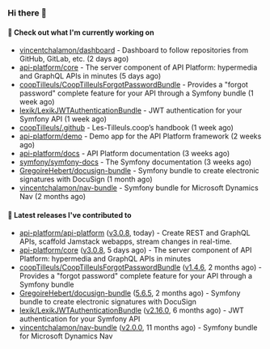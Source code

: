 ### Hi there 👋

#### 👷 Check out what I'm currently working on

- [vincentchalamon/dashboard](https://github.com/vincentchalamon/dashboard) - Dashboard to follow repositories from GitHub, GitLab, etc. (2 days ago)
- [api-platform/core](https://github.com/api-platform/core) - The server component of API Platform: hypermedia and GraphQL APIs in minutes (5 days ago)
- [coopTilleuls/CoopTilleulsForgotPasswordBundle](https://github.com/coopTilleuls/CoopTilleulsForgotPasswordBundle) - Provides a &#34;forgot password&#34; complete feature for your API through a Symfony bundle (1 week ago)
- [lexik/LexikJWTAuthenticationBundle](https://github.com/lexik/LexikJWTAuthenticationBundle) - JWT authentication for your Symfony API (1 week ago)
- [coopTilleuls/.github](https://github.com/coopTilleuls/.github) - Les-Tilleuls.coop’s handbook (1 week ago)
- [api-platform/demo](https://github.com/api-platform/demo) - Demo app for the API Platform framework (2 weeks ago)
- [api-platform/docs](https://github.com/api-platform/docs) - API Platform documentation (3 weeks ago)
- [symfony/symfony-docs](https://github.com/symfony/symfony-docs) - The Symfony documentation (3 weeks ago)
- [GregoireHebert/docusign-bundle](https://github.com/GregoireHebert/docusign-bundle) - Symfony bundle to create electronic signatures with DocuSign (1 month ago)
- [vincentchalamon/nav-bundle](https://github.com/vincentchalamon/nav-bundle) - Symfony bundle for Microsoft Dynamics Nav (2 months ago)

#### 🔭 Latest releases I've contributed to

- [api-platform/api-platform](https://github.com/api-platform/api-platform) ([v3.0.8](https://github.com/api-platform/api-platform/releases/tag/v3.0.8), today) - Create REST and GraphQL APIs, scaffold Jamstack webapps, stream changes in real-time.
- [api-platform/core](https://github.com/api-platform/core) ([v3.0.8](https://github.com/api-platform/core/releases/tag/v3.0.8), 5 days ago) - The server component of API Platform: hypermedia and GraphQL APIs in minutes
- [coopTilleuls/CoopTilleulsForgotPasswordBundle](https://github.com/coopTilleuls/CoopTilleulsForgotPasswordBundle) ([v1.4.6](https://github.com/coopTilleuls/CoopTilleulsForgotPasswordBundle/releases/tag/v1.4.6), 2 months ago) - Provides a &#34;forgot password&#34; complete feature for your API through a Symfony bundle
- [GregoireHebert/docusign-bundle](https://github.com/GregoireHebert/docusign-bundle) ([5.6.5](https://github.com/GregoireHebert/docusign-bundle/releases/tag/5.6.5), 2 months ago) - Symfony bundle to create electronic signatures with DocuSign
- [lexik/LexikJWTAuthenticationBundle](https://github.com/lexik/LexikJWTAuthenticationBundle) ([v2.16.0](https://github.com/lexik/LexikJWTAuthenticationBundle/releases/tag/v2.16.0), 6 months ago) - JWT authentication for your Symfony API
- [vincentchalamon/nav-bundle](https://github.com/vincentchalamon/nav-bundle) ([v2.0.0](https://github.com/vincentchalamon/nav-bundle/releases/tag/v2.0.0), 11 months ago) - Symfony bundle for Microsoft Dynamics Nav

